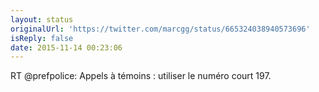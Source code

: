 ```yaml
---
layout: status
originalUrl: 'https://twitter.com/marcgg/status/665324038940573696'
isReply: false
date: 2015-11-14 00:23:06
---
```


RT @prefpolice: Appels à témoins : utiliser le numéro court 197.
